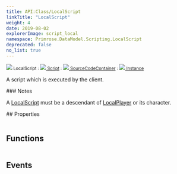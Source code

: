 ```yaml
---
title: API:Class/LocalScript
linkTitle: "LocalScript"
weight: 4
date: 2019-08-02
explorerImage: script_local
namespace: Primrose.DataModel.Scripting.LocalScript
deprecated: false
no_list: true
---
```

<small class="inheritance">
<span class="" href="/docs/api-reference/Class/LocalScript"><img src="/icons/silk/script_local.png"/>&nbsp;LocalScript</span>&nbsp;:&nbsp;<a class="" href="/docs/api-reference/Class/Script"><img src="/icons/silk/script.png"/>&nbsp;Script</a>&nbsp;:&nbsp;<a class="" href="/docs/api-reference/Class/SourceCodeContainer"><img src="/icons/silk/default.png"/>&nbsp;SourceCodeContainer</a>&nbsp;:&nbsp;<a class="" href="/docs/api-reference/Class/Instance"><img src="/icons/silk/default.png"/>&nbsp;Instance</a></small>
<p class="summary">

A script which is executed by the client.

</p>
### Notes
<p class="remarks">
A <a href="/docs/api-reference/Class/LocalScript/" >LocalScript</a> must be a descendant of <a href="/docs/api-reference/Class/Players/LocalPlayer" >LocalPlayer</a> or its character.
</p> 
## Properties
 
<table class="studiohide">
<tbody>
</tbody>
</table>
 
## Functions
 
<table class="studiohide">
<tbody>
</tbody>
</table>
 
## Events
 
<table class="studiohide">
<tbody>
</tbody>
</table>
<b>
</b>
<div class="inheritors">
<ul class="root">
</ul>
</div>
